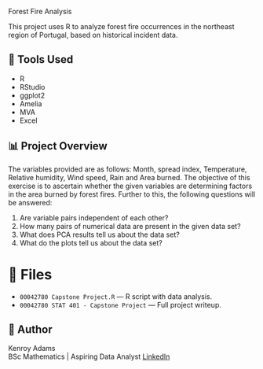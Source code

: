  Forest Fire Analysis

This project uses R to analyze forest fire occurrences in the northeast region of Portugal, based on historical incident data.

## 🔧 Tools Used
- R
- RStudio
- ggplot2
- Amelia
- MVA
- Excel

## 📊 Project Overview
The variables provided are as follows: Month, spread index, Temperature, Relative humidity, Wind speed, Rain and Area burned. 
The objective of this exercise is to ascertain whether the given variables are determining factors in the area burned by forest fires. Further to this, the following questions will be answered:

1. Are variable pairs independent of each other?
2. How many pairs of numerical data are present in the given data set?
3. What does PCA results tell us about the data set?
4. What do the plots tell us about the data set?

# 📁 Files
- `00042780 Capstone Project.R` — R script with data analysis.
- `00042780 STAT 401 - Capstone Project` — Full project writeup.


## 👤 Author
Kenroy Adams  
BSc Mathematics | Aspiring Data Analyst 
[LinkedIn](https://www.linkedin.com/in/kenroy-adams-985070178/)  

